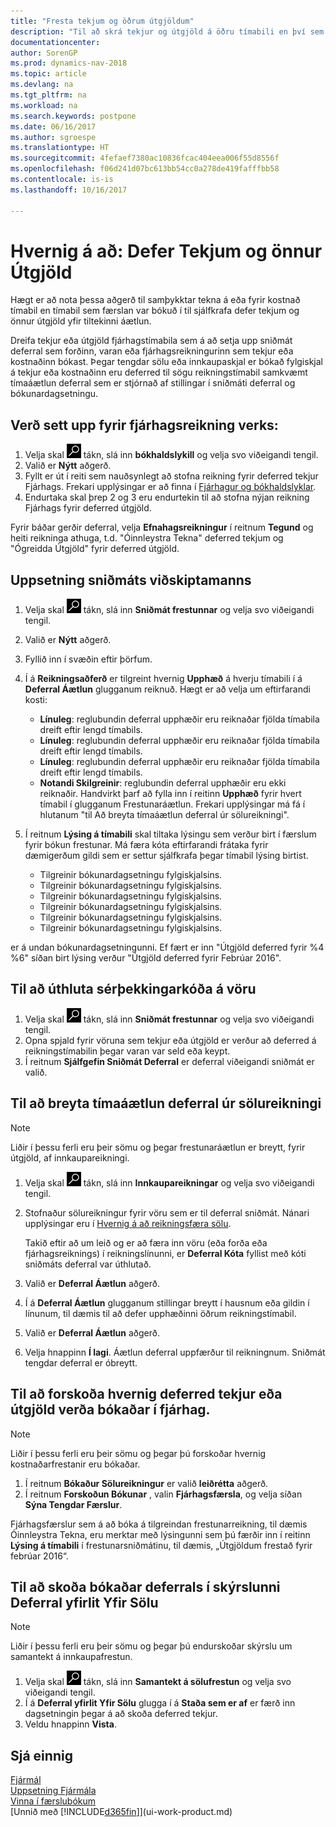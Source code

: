 ```yaml
---
title: "Fresta tekjum og öðrum útgjöldum"
description: "Til að skrá tekjur og útgjöld á öðru tímabili en því sem færslan var bókuð á, geturðu sjálfkrafa seinkað eða frestað þeim fram yfir tiltekna áætlun."
documentationcenter: 
author: SorenGP
ms.prod: dynamics-nav-2018
ms.topic: article
ms.devlang: na
ms.tgt_pltfrm: na
ms.workload: na
ms.search.keywords: postpone
ms.date: 06/16/2017
ms.author: sgroespe
ms.translationtype: HT
ms.sourcegitcommit: 4fefaef7380ac10836fcac404eea006f55d8556f
ms.openlocfilehash: f06d241d07bc613bb54cc0a278de419fafffbb58
ms.contentlocale: is-is
ms.lasthandoff: 10/16/2017

---
```

# <a name="how-to-defer-revenues-and-expenses"></a>Hvernig á að: Defer Tekjum og önnur Útgjöld
Hægt er að nota þessa aðgerð til samþykktar tekna á eða fyrir kostnað tímabil en tímabil sem færslan var bókuð í til sjálfkrafa defer tekjum og önnur útgjöld yfir tiltekinni áætlun.

Dreifa tekjur eða útgjöld fjárhagstímabila sem á að setja upp sniðmát deferral sem forðinn, varan eða fjárhagsreikningurinn sem tekjur eða kostnaðinn bókast. Þegar tengdar sölu eða innkaupaskjal er bókað fylgiskjal á tekjur eða kostnaðinn eru deferred til sögu reikningstímabil samkvæmt tímaáætlun deferral sem er stjórnað af stillingar í sniðmáti deferral og bókunardagsetningu.

## <a name="to-set-up-a-gl-account-for-deferral"></a>Verð sett upp fyrir fjárhagsreikning verks:
1. Velja skal ![Leit að síðu eða skýrslu](media/ui-search/search_small.png "Leit að síðu eða skýrslu táknið") tákn, slá inn **bókhaldslykill** og velja svo viðeigandi tengil.
2. Valið er **Nýtt** aðgerð.
3. Fyllt er út í reiti sem nauðsynlegt að stofna reikning fyrir deferred tekjur Fjárhags. Frekari upplýsingar er að finna í [Fjárhagur og bókhaldslyklar](finance-general-ledger.md).
4. Endurtaka skal þrep 2 og 3 eru endurtekin til að stofna nýjan reikning Fjárhags fyrir deferred útgjöld.

Fyrir báðar gerðir deferral, velja **Efnahagsreikningur** í reitnum **Tegund** og heiti reikninga athuga, t.d. "Óinnleystra Tekna" deferred tekjum og "Ógreidda Útgjöld" fyrir deferred útgjöld.

## <a name="to-set-up-a-deferral-template"></a>Uppsetning sniðmáts viðskiptamanns
1. Velja skal ![Leit að síðu eða skýrslu](media/ui-search/search_small.png "Leit að síðu eða skýrslu táknið") tákn, slá inn **Sniðmát frestunnar** og velja svo viðeigandi tengil.
2. Valið er **Nýtt** aðgerð.
3. Fyllið inn í svæðin eftir þörfum.
4. Í á **Reikningsaðferð** er tilgreint hvernig **Upphæð** á hverju tímabili í á **Deferral Áætlun** glugganum reiknuð. Hægt er að velja um eftirfarandi kosti:

   * **Línuleg**: reglubundin deferral upphæðir eru reiknaðar fjölda tímabila dreift eftir lengd tímabils.
   * **Línuleg**: reglubundin deferral upphæðir eru reiknaðar fjölda tímabila dreift eftir lengd tímabils.
   * **Línuleg**: reglubundin deferral upphæðir eru reiknaðar fjölda tímabila dreift eftir lengd tímabils.
   * **Notandi Skilgreinir**: reglubundin deferral upphæðir eru ekki reiknaðir. Handvirkt þarf að fylla inn í reitinn **Upphæð** fyrir hvert tímabil í glugganum Frestunaráætlun. Frekari upplýsingar má fá í hlutanum "til Að breyta tímaáætlun deferral úr sölureikningi".
5. Í reitnum **Lýsing á tímabili** skal tiltaka lýsingu sem verður birt í færslum fyrir bókun frestunar. Má færa kóta eftirfarandi frátaka fyrir dæmigerðum gildi sem er settur sjálfkrafa þegar tímabil lýsing birtist.

   * Tilgreinir bókunardagsetningu fylgiskjalsins.
   * Tilgreinir bókunardagsetningu fylgiskjalsins.
   * Tilgreinir bókunardagsetningu fylgiskjalsins.
   * Tilgreinir bókunardagsetningu fylgiskjalsins.
   * Tilgreinir bókunardagsetningu fylgiskjalsins.
   * Tilgreinir bókunardagsetningu fylgiskjalsins.

 er á undan bókunardagsetningunni. Ef fært er inn "Útgjöld deferred fyrir %4 %6" síðan birt lýsing verður "Útgjöld deferred fyrir Febrúar 2016".

## <a name="to-assign-a-deferral-template-to-an-item"></a>Til að úthluta sérþekkingarkóða á vöru
1. Velja skal ![Leit að síðu eða skýrslu](media/ui-search/search_small.png "Leit að síðu eða skýrslu táknið") tákn, slá inn **Sniðmát frestunnar** og velja svo viðeigandi tengil.
2. Opna spjald fyrir vöruna sem tekjur eða útgjöld er verður að deferred á reikningstímabilin þegar varan var seld eða keypt.
3. Í reitnum **Sjálfgefin Sniðmát Deferral** er deferral viðeigandi sniðmát er valið.

## <a name="to-change-a-deferral-schedule-from-a-sales-invoice"></a>Til að breyta tímaáætlun deferral úr sölureikningi
> [!NOTE]  
>   Liðir í þessu ferli eru þeir sömu og þegar frestunaráætlun er breytt, fyrir útgjöld, af innkaupareikningi.

1. Velja skal ![Leit að síðu eða skýrslu](media/ui-search/search_small.png "Leit að síðu eða skýrslu táknið") tákn, slá inn **Innkaupareikningar** og velja svo viðeigandi tengil.
2. Stofnaður sölureikningur fyrir vöru sem er til deferral sniðmát. Nánari upplýsingar eru í [Hvernig á að reikningsfæra sölu](sales-how-invoice-sales.md).

    Takið eftir að um leið og er að færa inn vöru (eða forða eða fjárhagsreiknings) í reikningslínunni, er **Deferral Kóta** fyllist með kóti sniðmáts deferral var úthlutað.
3. Valið er **Deferral Áætlun** aðgerð.
4. Í á **Deferral Áætlun** glugganum stillingar breytt í hausnum eða gildin í línunum, til dæmis til að defer upphæðinni öðrum reikningstímabil.
5. Valið er **Deferral Áætlun** aðgerð.
6. Velja hnappinn **Í lagi**. Áætlun deferral uppfærður til reikningnum. Sniðmát tengdar deferral er óbreytt.

## <a name="to-preview-how-deferred-revenues-or-expenses-will-be-posted-to-the-general-ledger"></a>Til að forskoða hvernig deferred tekjur eða útgjöld verða bókaðar í fjárhag.
> [!NOTE]  
>   Liðir í þessu ferli eru þeir sömu og þegar þú forskoðar hvernig kostnaðarfrestanir eru bókaðar.

1. Í reitnum **Bókaður Sölureikningur** er valið **leiðrétta** aðgerð.
2. Í reitnum **Forskoðun Bókunar** , valin **Fjárhagsfærsla**, og velja síðan **Sýna Tengdar Færslur**.

Fjárhagsfærslur sem á að bóka á tilgreindan frestunarreikning, til dæmis Óinnleystra Tekna, eru merktar með lýsingunni sem þú færðir inn í reitinn **Lýsing á tímabili** í frestunarsniðmátinu, til dæmis, „Útgjöldum frestað fyrir febrúar 2016“.

## <a name="to-review-posted-deferrals-in-the-sales-deferral-summary-report"></a>Til að skoða bókaðar deferrals í skýrslunni Deferral yfirlit Yfir Sölu
> [!NOTE]  
>   Liðir í þessu ferli eru þeir sömu og þegar þú endurskoðar skýrslu um samantekt á innkaupafrestun.

1. Velja skal ![Leit að síðu eða skýrslu](media/ui-search/search_small.png "Leit að síðu eða skýrslu táknið") tákn, slá inn **Samantekt á sölufrestun** og velja svo viðeigandi tengil.
2. Í á **Deferral yfirlit Yfir Sölu** glugga í á **Staða sem er af** er færð inn dagsetningin þegar á að skoða deferred tekjur.
3. Veldu hnappinn **Vista**.

## <a name="see-also"></a>Sjá einnig
[Fjármál](finance.md)  
[Uppsetning Fjármála](finance-setup-finance.md)  
[Vinna í færslubókum](ui-work-general-journals.md)  
[Unnið með [!INCLUDE[d365fin](includes/d365fin_md.md)]](ui-work-product.md)

